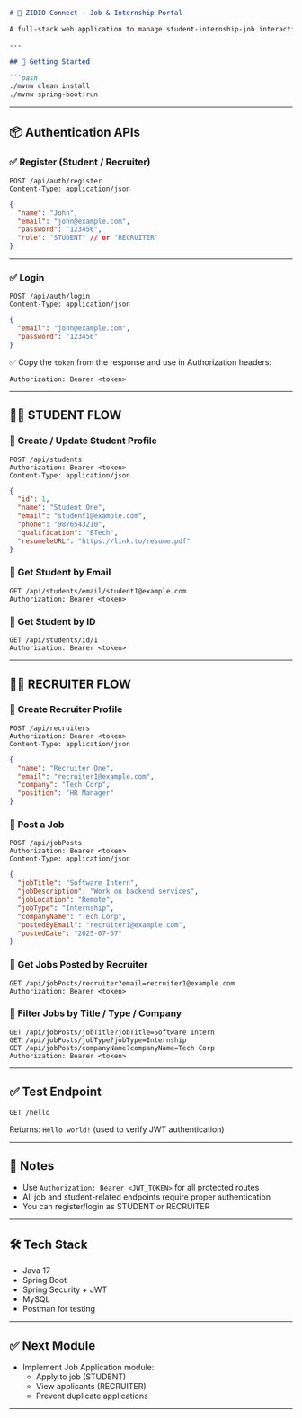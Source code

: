 ```markdown
# 💼 ZIDIO Connect – Job & Internship Portal

A full-stack web application to manage student-internship-job interactions using Spring Boot, JWT Security, and MySQL.

---

## 🚀 Getting Started

```bash
./mvnw clean install
./mvnw spring-boot:run
```

---

## 📦 Authentication APIs

### ✅ Register (Student / Recruiter)
```http
POST /api/auth/register
Content-Type: application/json
```
```json
{
  "name": "John",
  "email": "john@example.com",
  "password": "123456",
  "role": "STUDENT" // or "RECRUITER"
}
```

---

### ✅ Login
```http
POST /api/auth/login
Content-Type: application/json
```
```json
{
  "email": "john@example.com",
  "password": "123456"
}
```

✅ Copy the `token` from the response and use in Authorization headers:
```
Authorization: Bearer <token>
```

---

## 🧑‍🎓 STUDENT FLOW

### 🔹 Create / Update Student Profile
```http
POST /api/students
Authorization: Bearer <token>
Content-Type: application/json
```
```json
{
  "id": 1,
  "name": "Student One",
  "email": "student1@example.com",
  "phone": "9876543210",
  "qualification": "BTech",
  "resumeleURL": "https://link.to/resume.pdf"
}
```

### 🔹 Get Student by Email
```http
GET /api/students/email/student1@example.com
Authorization: Bearer <token>
```

### 🔹 Get Student by ID
```http
GET /api/students/id/1
Authorization: Bearer <token>
```

---

## 🧑‍💼 RECRUITER FLOW

### 🔹 Create Recruiter Profile
```http
POST /api/recruiters
Authorization: Bearer <token>
Content-Type: application/json
```
```json
{
  "name": "Recruiter One",
  "email": "recruiter1@example.com",
  "company": "Tech Corp",
  "position": "HR Manager"
}
```

### 🔹 Post a Job
```http
POST /api/jobPosts
Authorization: Bearer <token>
Content-Type: application/json
```
```json
{
  "jobTitle": "Software Intern",
  "jobDescription": "Work on backend services",
  "jobLocation": "Remote",
  "jobType": "Internship",
  "companyName": "Tech Corp",
  "postedByEmail": "recruiter1@example.com",
  "postedDate": "2025-07-07"
}
```

### 🔹 Get Jobs Posted by Recruiter
```http
GET /api/jobPosts/recruiter?email=recruiter1@example.com
Authorization: Bearer <token>
```

### 🔹 Filter Jobs by Title / Type / Company
```http
GET /api/jobPosts/jobTitle?jobTitle=Software Intern
GET /api/jobPosts/jobType?jobType=Internship
GET /api/jobPosts/companyName?companyName=Tech Corp
Authorization: Bearer <token>
```

---

## ✅ Test Endpoint

```http
GET /hello
```

Returns: `Hello world!` (used to verify JWT authentication)

---

## 🔐 Notes

- Use `Authorization: Bearer <JWT_TOKEN>` for all protected routes
- All job and student-related endpoints require proper authentication
- You can register/login as STUDENT or RECRUITER

---

## 🛠️ Tech Stack

- Java 17
- Spring Boot
- Spring Security + JWT
- MySQL
- Postman for testing

---

## ✅ Next Module

- Implement Job Application module:
  - Apply to job (STUDENT)
  - View applicants (RECRUITER)
  - Prevent duplicate applications

---


